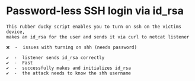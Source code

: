 # Password-less SSH login via id_rsa

    This rubber ducky script enables you to turn on ssh on the victims device,
    makes an id_rsa for the user and sends it via curl to netcat listener

    ❌  -  issues with turning on shh (needs password)

    ✔️  -  listener sends id_rsa correctly
    ✔️  -  Fast
    ✔️  -  successfully makes and initializes id_rsa
    ✔️  -  the attack needs to know the shh username

